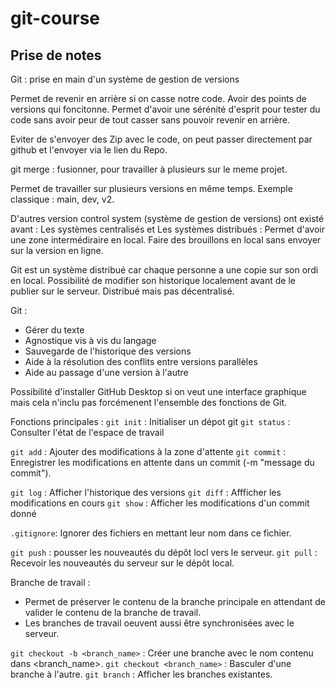 # git-course
## Prise de notes
Git : prise en main d'un système de gestion de versions

Permet de revenir en arrière si on casse notre code.
Avoir des points de versions qui foncitonne.
Permet d'avoir une sérénité d'esprit pour tester du code sans avoir peur de tout casser sans pouvoir revenir en arrière.

Eviter de s'envoyer des Zip avec le code, on peut passer directement par github et l'envoyer via le lien du Repo.

git merge : fusionner, pour travailler à plusieurs sur le meme projet.

Permet de travailler sur plusieurs versions en même temps. Exemple classique : main, dev, v2.

D'autres version control system (système de gestion de versions) ont existé avant :
Les systèmes centralisés et
Les systèmes distribués : Permet d'avoir une zone intermédiraire en local. Faire des brouillons en local sans envoyer sur la version en ligne.

Git est un système distribué car chaque personne a une copie sur son ordi en local.
Possibilité de modifier son historique localement avant de le publier sur le serveur.
Distribué mais pas décentralisé.

Git :
- Gérer du texte
- Agnostique vis à vis du langage
- Sauvegarde de l'historique des versions
- Aide à la résolution des conflits entre versions parallèles
- Aide au passage d'une version à l'autre

Possibilité d'installer GitHub Desktop si on veut une interface graphique mais cela n'inclu pas forcémenent l'ensemble des fonctions de Git.

Fonctions principales :
`git init` : Initialiser un dépot git
`git status` : Consulter l'état de l'espace de travail

`git add` : Ajouter des modifications à la zone d'attente
`git commit` : Enregistrer les modifications en attente dans un commit (-m "message du commit").

`git log` : Afficher l'historique des versions
`git diff` : Affficher les modifications en cours
`git show` : Afficher les modifications d'un commit donné

`.gitignore`: Ignorer des fichiers en mettant leur nom dans ce fichier.

`git push` : pousser les nouveautés du dépôt locl vers le serveur.
`git pull` : Recevoir les nouveautés du serveur sur le dépôt local.

Branche de travail : 
- Permet de préserver le contenu de la branche principale en attendant de valider le contenu de la branche de travail.
- Les branches de travail oeuvent aussi être synchronisées avec le serveur.

`git checkout -b <branch_name>` : Créer une branche avec le nom contenu dans <branch_name>.
`git checkout <branch_name>` : Basculer d'une branche à l'autre.
`git branch` : Afficher les branches existantes.